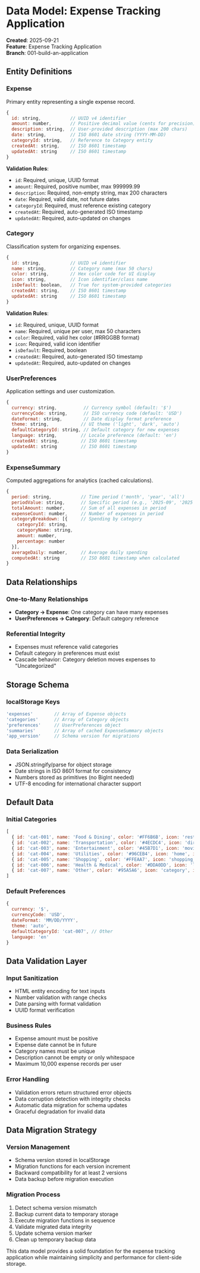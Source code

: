 # Data Model: Expense Tracking Application

**Created**: 2025-09-21  
**Feature**: Expense Tracking Application  
**Branch**: 001-build-an-application

## Entity Definitions

### Expense
Primary entity representing a single expense record.

```javascript
{
  id: string,           // UUID v4 identifier
  amount: number,       // Positive decimal value (cents for precision)
  description: string,  // User-provided description (max 200 chars)
  date: string,         // ISO 8601 date string (YYYY-MM-DD)
  categoryId: string,   // Reference to Category entity
  createdAt: string,    // ISO 8601 timestamp
  updatedAt: string     // ISO 8601 timestamp
}
```

**Validation Rules**:
- `id`: Required, unique, UUID format
- `amount`: Required, positive number, max 999999.99
- `description`: Required, non-empty string, max 200 characters
- `date`: Required, valid date, not future dates
- `categoryId`: Required, must reference existing category
- `createdAt`: Required, auto-generated ISO timestamp
- `updatedAt`: Required, auto-updated on changes

### Category
Classification system for organizing expenses.

```javascript
{
  id: string,           // UUID v4 identifier
  name: string,         // Category name (max 50 chars)
  color: string,        // Hex color code for UI display
  icon: string,         // Icon identifier/class name
  isDefault: boolean,   // True for system-provided categories
  createdAt: string,    // ISO 8601 timestamp
  updatedAt: string     // ISO 8601 timestamp
}
```

**Validation Rules**:
- `id`: Required, unique, UUID format
- `name`: Required, unique per user, max 50 characters
- `color`: Required, valid hex color (#RRGGBB format)
- `icon`: Required, valid icon identifier
- `isDefault`: Required, boolean
- `createdAt`: Required, auto-generated ISO timestamp
- `updatedAt`: Required, auto-updated on changes

### UserPreferences
Application settings and user customization.

```javascript
{
  currency: string,          // Currency symbol (default: '$')
  currencyCode: string,      // ISO currency code (default: 'USD')
  dateFormat: string,        // Date display format preference
  theme: string,            // UI theme ('light', 'dark', 'auto')
  defaultCategoryId: string, // Default category for new expenses
  language: string,         // Locale preference (default: 'en')
  createdAt: string,        // ISO 8601 timestamp
  updatedAt: string         // ISO 8601 timestamp
}
```

### ExpenseSummary
Computed aggregations for analytics (cached calculations).

```javascript
{
  period: string,           // Time period ('month', 'year', 'all')
  periodValue: string,      // Specific period (e.g., '2025-09', '2025')
  totalAmount: number,      // Sum of all expenses in period
  expenseCount: number,     // Number of expenses in period
  categoryBreakdown: [{     // Spending by category
    categoryId: string,
    categoryName: string,
    amount: number,
    percentage: number
  }],
  averageDaily: number,     // Average daily spending
  computedAt: string        // ISO 8601 timestamp when calculated
}
```

## Data Relationships

### One-to-Many Relationships
- **Category → Expense**: One category can have many expenses
- **UserPreferences → Category**: Default category reference

### Referential Integrity
- Expenses must reference valid categories
- Default category in preferences must exist
- Cascade behavior: Category deletion moves expenses to "Uncategorized"

## Storage Schema

### localStorage Keys
```javascript
'expenses'        // Array of Expense objects
'categories'      // Array of Category objects  
'preferences'     // UserPreferences object
'summaries'       // Array of cached ExpenseSummary objects
'app_version'     // Schema version for migrations
```

### Data Serialization
- JSON.stringify/parse for object storage
- Date strings in ISO 8601 format for consistency
- Numbers stored as primitives (no BigInt needed)
- UTF-8 encoding for international character support

## Default Data

### Initial Categories
```javascript
[
  { id: 'cat-001', name: 'Food & Dining', color: '#FF6B6B', icon: 'restaurant', isDefault: true },
  { id: 'cat-002', name: 'Transportation', color: '#4ECDC4', icon: 'directions_car', isDefault: true },
  { id: 'cat-003', name: 'Entertainment', color: '#45B7D1', icon: 'movie', isDefault: true },
  { id: 'cat-004', name: 'Utilities', color: '#96CEB4', icon: 'home', isDefault: true },
  { id: 'cat-005', name: 'Shopping', color: '#FFEAA7', icon: 'shopping_bag', isDefault: true },
  { id: 'cat-006', name: 'Health & Medical', color: '#DDA0DD', icon: 'local_hospital', isDefault: true },
  { id: 'cat-007', name: 'Other', color: '#95A5A6', icon: 'category', isDefault: true }
]
```

### Default Preferences
```javascript
{
  currency: '$',
  currencyCode: 'USD',
  dateFormat: 'MM/DD/YYYY',
  theme: 'auto',
  defaultCategoryId: 'cat-007', // Other
  language: 'en'
}
```

## Data Validation Layer

### Input Sanitization
- HTML entity encoding for text inputs
- Number validation with range checks
- Date parsing with format validation
- UUID format verification

### Business Rules
- Expense amount must be positive
- Expense date cannot be in future
- Category names must be unique
- Description cannot be empty or only whitespace
- Maximum 10,000 expense records per user

### Error Handling
- Validation errors return structured error objects
- Data corruption detection with integrity checks
- Automatic data migration for schema updates
- Graceful degradation for invalid data

## Data Migration Strategy

### Version Management
- Schema version stored in localStorage
- Migration functions for each version increment
- Backward compatibility for at least 2 versions
- Data backup before migration execution

### Migration Process
1. Detect schema version mismatch
2. Backup current data to temporary storage
3. Execute migration functions in sequence
4. Validate migrated data integrity
5. Update schema version marker
6. Clean up temporary backup data

This data model provides a solid foundation for the expense tracking application while maintaining simplicity and performance for client-side storage.